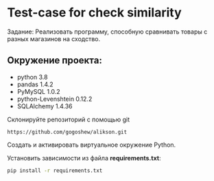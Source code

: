 # Test-case for check similarity
Задание: Реализовать программу, способную сравнивать товары с разных магазинов на сходство.

## Окружение проекта:
  * python 3.8
  * pandas 1.4.2
  * PyMySQL 1.0.2
  * python-Levenshtein 0.12.2
  * SQLAlchemy 1.4.36


Склонируйте репозиторий с помощью git

    https://github.com/gogoshew/alikson.git

Создать и активировать виртуальное окружение Python.

Установить зависимости из файла **requirements.txt**:
```bash
pip install -r requirements.txt
```